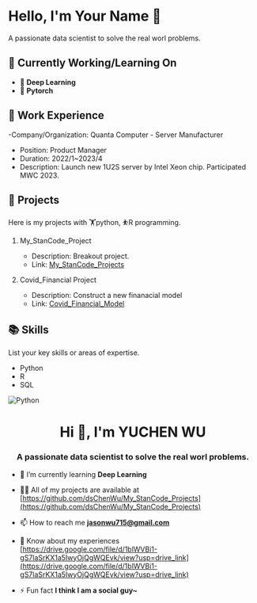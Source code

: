 # Hello, I'm Your Name 👋
A passionate data scientist to solve the real worl problems.

## 🔭 Currently Working/Learning On
- 🌱  **Deep Learning**
- 🍁  **Pytorch**

## 💼 Work Experience

-Company/Organization: Quanta Computer - Server Manufacturer
  - Position: Product Manager
  - Duration: 2022/1~2023/4
  - Description: Launch new 1U2S server by Intel Xeon chip. Participated MWC 2023.

## 🚀 Projects

Here is my projects with 🏋️python, ⛹️R programming.

1. My_StanCode_Project
   - Description: Breakout project.
   - Link: [My_StanCode_Projects](https://github.com/dsChenWu/My_StanCode_Projects)

2. Covid_Financial Project
   - Description: Construct a new finanacial model
   - Link: [Covid_Financial_Model](https://github.com/dsChenWu/Covid_Financail_Model)

## 📚 Skills

List your key skills or areas of expertise.

- Python
- R
- SQL

![Python](https://img.shields.io/badge/-Python-brightgreen)

<h1 align="center">Hi 👋, I'm YUCHEN WU</h1>
<h3 align="center">A passionate data scientist to solve the real worl problems.</h3>

- 🌱 I’m currently learning **Deep Learning**

- 👨‍💻 All of my projects are available at [https://github.com/dsChenWu/My_StanCode_Projects](https://github.com/dsChenWu/My_StanCode_Projects)

- 📫 How to reach me **jasonwu715@gmail.com**

- 📄 Know about my experiences [https://drive.google.com/file/d/1blWVBi1-gS7laSrKX1a5IwyOjQgWQEvk/view?usp=drive_link](https://drive.google.com/file/d/1blWVBi1-gS7laSrKX1a5IwyOjQgWQEvk/view?usp=drive_link)

- ⚡ Fun fact **I think I am a social guy~**
